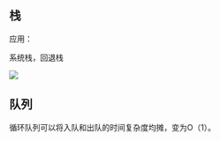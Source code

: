 ## 栈

应用：

系统栈，回退栈

![](J:\DESKTOP\Blog\DataStructrue&Algorithm\picture\系统栈.png)

## 队列

循环队列可以将入队和出队的时间复杂度均摊，变为O（1）。
